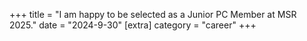 +++
title = "I am happy to be selected as a Junior PC Member at MSR 2025."
date = "2024-9-30"
[extra]
category = "career"
+++
